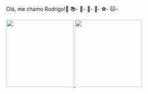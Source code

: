 Olá, me chamo Rodrigo!👋
📚-
📘-
🚀-
🏡-
⚽-
🐱-

<div>
<a href="https://github.com/Spyke27">
<img height="180em" src="https://github-readme-stats.vercel.app/api/top-langs/?username=Spyke27&layout=compact&langs_count=7&theme=dracula"/>
<img height="180em" src="https://github-readme-stats.vercel.app/api?username=Spyke27&show_icons=true&theme=dracula&include_all_commits=true&count_private=true"/>
</div>
  

